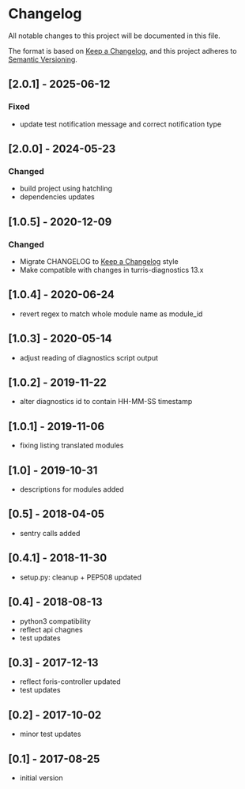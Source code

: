 # Changelog
All notable changes to this project will be documented in this file.

The format is based on [Keep a Changelog](https://keepachangelog.com/en/1.0.0/),
and this project adheres to [Semantic Versioning](https://semver.org/spec/v2.0.0.html).

## [2.0.1] - 2025-06-12
### Fixed
- update test notification message and correct notification type

## [2.0.0] - 2024-05-23
### Changed
- build project using hatchling
- dependencies updates

## [1.0.5] - 2020-12-09
### Changed
- Migrate CHANGELOG to [Keep a Changelog](https://keepachangelog.com/en/1.0.0/) style
- Make compatible with changes in turris-diagnostics 13.x

## [1.0.4] - 2020-06-24

- revert regex to match whole module name as module_id

## [1.0.3] - 2020-05-14

- adjust reading of diagnostics script output

## [1.0.2] - 2019-11-22

- alter diagnostics id to contain HH-MM-SS timestamp

## [1.0.1] - 2019-11-06

- fixing listing translated modules

## [1.0] - 2019-10-31

- descriptions for modules added

## [0.5] - 2018-04-05

- sentry calls added

## [0.4.1] - 2018-11-30

- setup.py: cleanup + PEP508 updated

## [0.4] - 2018-08-13

- python3 compatibility
- reflect api chagnes
- test updates

## [0.3] - 2017-12-13

- reflect foris-controller updated
- test updates

## [0.2] - 2017-10-02

- minor test updates

## [0.1] - 2017-08-25

- initial version
